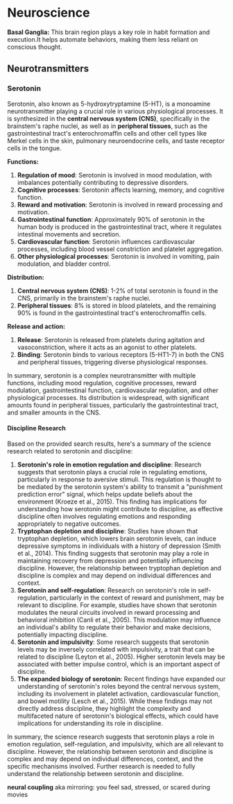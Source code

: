 # Neuroscience

**Basal Ganglia:** This brain region plays a key role in habit formation and execution.It helps automate behaviors, making them less reliant on conscious thought.

## Neurotransmitters

### Serotonin

Serotonin, also known as 5-hydroxytryptamine (5-HT), is a monoamine neurotransmitter playing a crucial role in various physiological processes. It is synthesized in the **central nervous system (CNS)**, specifically in the brainstem's raphe nuclei, as well as in **peripheral tissues**, such as the gastrointestinal tract's enterochromaffin cells and other cell types like Merkel cells in the skin, pulmonary neuroendocrine cells, and taste receptor cells in the tongue.

**Functions:**

1. **Regulation of mood**: Serotonin is involved in mood modulation, with imbalances potentially contributing to depressive disorders.
2. **Cognitive processes**: Serotonin affects learning, memory, and cognitive function.
3. **Reward and motivation**: Serotonin is involved in reward processing and motivation.
4. **Gastrointestinal function**: Approximately 90% of serotonin in the human body is produced in the gastrointestinal tract, where it regulates intestinal movements and secretion.
5. **Cardiovascular function**: Serotonin influences cardiovascular processes, including blood vessel constriction and platelet aggregation.
6. **Other physiological processes**: Serotonin is involved in vomiting, pain modulation, and bladder control.

**Distribution:**

1. **Central nervous system (CNS)**: 1-2% of total serotonin is found in the CNS, primarily in the brainstem's raphe nuclei.
2. **Peripheral tissues**: 8% is stored in blood platelets, and the remaining 90% is found in the gastrointestinal tract's enterochromaffin cells.

**Release and action:**

1. **Release**: Serotonin is released from platelets during agitation and vasoconstriction, where it acts as an agonist to other platelets.
2. **Binding**: Serotonin binds to various receptors (5-HT1-7) in both the CNS and peripheral tissues, triggering diverse physiological responses.

In summary, serotonin is a complex neurotransmitter with multiple functions, including mood regulation, cognitive processes, reward modulation, gastrointestinal function, cardiovascular regulation, and other physiological processes. Its distribution is widespread, with significant amounts found in peripheral tissues, particularly the gastrointestinal tract, and smaller amounts in the CNS.

#### Discipline Research

Based on the provided search results, here's a summary of the science research related to serotonin and discipline:

1. **Serotonin's role in emotion regulation and discipline**: Research suggests that serotonin plays a crucial role in regulating emotions, particularly in response to aversive stimuli. This regulation is thought to be mediated by the serotonin system's ability to transmit a "punishment prediction error" signal, which helps update beliefs about the environment (Kroeze et al., 2015). This finding has implications for understanding how serotonin might contribute to discipline, as effective discipline often involves regulating emotions and responding appropriately to negative outcomes.
2. **Tryptophan depletion and discipline**: Studies have shown that tryptophan depletion, which lowers brain serotonin levels, can induce depressive symptoms in individuals with a history of depression (Smith et al., 2014). This finding suggests that serotonin may play a role in maintaining recovery from depression and potentially influencing discipline. However, the relationship between tryptophan depletion and discipline is complex and may depend on individual differences and context.
3. **Serotonin and self-regulation**: Research on serotonin's role in self-regulation, particularly in the context of reward and punishment, may be relevant to discipline. For example, studies have shown that serotonin modulates the neural circuits involved in reward processing and behavioral inhibition (Canli et al., 2005). This modulation may influence an individual's ability to regulate their behavior and make decisions, potentially impacting discipline.
4. **Serotonin and impulsivity**: Some research suggests that serotonin levels may be inversely correlated with impulsivity, a trait that can be related to discipline (Leyton et al., 2005). Higher serotonin levels may be associated with better impulse control, which is an important aspect of discipline.
5. **The expanded biology of serotonin**: Recent findings have expanded our understanding of serotonin's roles beyond the central nervous system, including its involvement in platelet activation, cardiovascular function, and bowel motility (Lesch et al., 2015). While these findings may not directly address discipline, they highlight the complexity and multifaceted nature of serotonin's biological effects, which could have implications for understanding its role in discipline.

In summary, the science research suggests that serotonin plays a role in emotion regulation, self-regulation, and impulsivity, which are all relevant to discipline. However, the relationship between serotonin and discipline is complex and may depend on individual differences, context, and the specific mechanisms involved. Further research is needed to fully understand the relationship between serotonin and discipline.

**neural coupling** aka mirroring: you feel sad, stressed, or scared during movies
